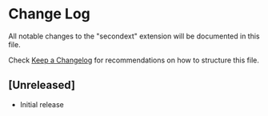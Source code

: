 # Change Log

All notable changes to the "secondext" extension will be documented in this file.

Check [Keep a Changelog](http://keepachangelog.com/) for recommendations on how to structure this file.

## [Unreleased]

- Initial release